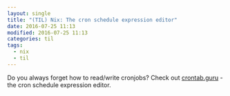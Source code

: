 ```yaml
---
layout: single
title: "(TIL) Nix: The cron schedule expression editor"
date: 2016-07-25 11:13
modified: 2016-07-25 11:13
categories: til
tags:
  - nix
  - til
---
```


Do you always forget how to read/write cronjobs? Check out [crontab.guru](http://crontab.guru/) - the cron schedule expression editor.
